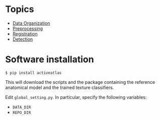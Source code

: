 # Topics
- [Data Organization](FileOrganization.md)
- [Preprocessing](Preprocessing.md)
- [Registration](Registration.md)
- [Detection](Detection.md)

# Software installation

`$ pip install activeatlas`

This will download the scripts and the package containing the reference anatomical model and the trained texture classifiers.

Edit `global_setting.py`. In particular, specify the following variables:
- `DATA_DIR`
- `REPO_DIR`
